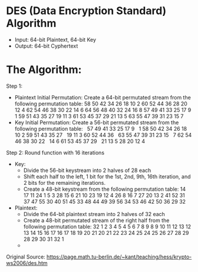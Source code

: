 # DES (Data Encryption Standard) Algorithm
- Input: 64-bit Plaintext, 64-bit Key
- Output: 64-bit Cyphertext

# The Algorithm:
Step 1: 
- Plaintext Initial Permutation: Create a 64-bit permutated stream from the following permutation table:
            58    50   42    34    26   18    10    2
            60    52   44    36    28   20    12    4
            62    54   46    38    30   22    14    6
            64    56   48    40    32   24    16    8
            57    49   41    33    25   17     9    1
            59    51   43    35    27   19    11    3
            61    53   45    37    29   21    13    5
            63    55   47    39    31   23    15    7
- Key Initial Permutation: Create a 56-bit permutated stream from the following permutation table:
&nbsp;         57   49    41   33    25    17    9
&nbsp;          1   58    50   42    34    26   18
&nbsp;         10    2    59   51    43    35   27
&nbsp;         19   11     3   60    52    44   36
&nbsp;         63   55    47   39    31    23   15
&nbsp;          7   62    54   46    38    30   22
&nbsp;         14    6    61   53    45    37   29
&nbsp;         21   13     5   28    20    12    4
  
Step 2: Round function with 16 iterations
- Key:
  + Divide the 56-bit keystream into 2 halves of 28 each
  + Shift each half to the left, 1 bit for the 1st, 2nd, 9th, 16th iteration, and 2 bits for the remaining iterations.
  + Create a 48-bit keystream from the following permutation table:
            14    17   11    24     1    5
            3     28   15     6    21   10
            23    19   12     4    26    8
            16     7   27    20    13    2
            41    52   31    37    47   55
            30    40   51    45    33   48
            44    49   39    56    34   53
            46    42   50    36    29   32
- Plaintext:
  + Divide the 64-bit plaintext stream into 2 halves of 32 each
  + Create a 48-bit permutated stream of the right half from the following permutation table:
            32     1    2     3     4    5
            4     5    6     7     8    9
            8     9   10    11    12   13
            12    13   14    15    16   17
            16    17   18    19    20   21
            20    21   22    23    24   25
            24    25   26    27    28   29
            28    29   30    31    32    1
  + 
            
  
Original Source: https://page.math.tu-berlin.de/~kant/teaching/hess/krypto-ws2006/des.htm
